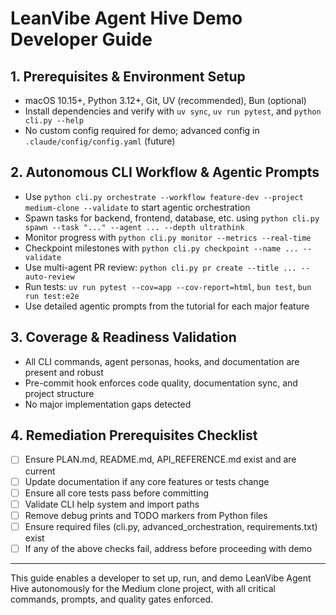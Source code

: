 # LeanVibe Agent Hive Demo Developer Guide

## 1. Prerequisites & Environment Setup

- macOS 10.15+, Python 3.12+, Git, UV (recommended), Bun (optional)
- Install dependencies and verify with `uv sync`, `uv run pytest`, and `python cli.py --help`
- No custom config required for demo; advanced config in `.claude/config/config.yaml` (future)

## 2. Autonomous CLI Workflow & Agentic Prompts

- Use `python cli.py orchestrate --workflow feature-dev --project medium-clone --validate` to start agentic orchestration
- Spawn tasks for backend, frontend, database, etc. using `python cli.py spawn --task "..." --agent ... --depth ultrathink`
- Monitor progress with `python cli.py monitor --metrics --real-time`
- Checkpoint milestones with `python cli.py checkpoint --name ... --validate`
- Use multi-agent PR review: `python cli.py pr create --title ... --auto-review`
- Run tests: `uv run pytest --cov=app --cov-report=html`, `bun test`, `bun run test:e2e`
- Use detailed agentic prompts from the tutorial for each major feature

## 3. Coverage & Readiness Validation

- All CLI commands, agent personas, hooks, and documentation are present and robust
- Pre-commit hook enforces code quality, documentation sync, and project structure
- No major implementation gaps detected

## 4. Remediation Prerequisites Checklist

- [ ] Ensure PLAN.md, README.md, API_REFERENCE.md exist and are current
- [ ] Update documentation if any core features or tests change
- [ ] Ensure all core tests pass before committing
- [ ] Validate CLI help system and import paths
- [ ] Remove debug prints and TODO markers from Python files
- [ ] Ensure required files (cli.py, advanced_orchestration, requirements.txt) exist
- [ ] If any of the above checks fail, address before proceeding with demo

---

This guide enables a developer to set up, run, and demo LeanVibe Agent Hive autonomously for the Medium clone project, with all critical commands, prompts, and quality gates enforced.